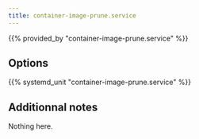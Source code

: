 ```yaml
---
title: container-image-prune.service
---
```


{{% provided_by "container-image-prune.service" %}}

## Options

{{% systemd_unit "container-image-prune.service" %}}

## Additionnal notes

Nothing here.